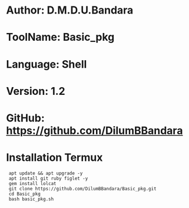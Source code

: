 # Author: D.M.D.U.Bandara
# ToolName: Basic_pkg
# Language: Shell
# Version: 1.2
# GitHub: https://github.com/DilumBBandara


# Installation Termux
     apt update && apt upgrade -y
     apt install git ruby figlet -y
     gem install lolcat
     git clone https://github.com/DilumBBandara/Basic_pkg.git
     cd Basic_pkg
     bash basic_pkg.sh
